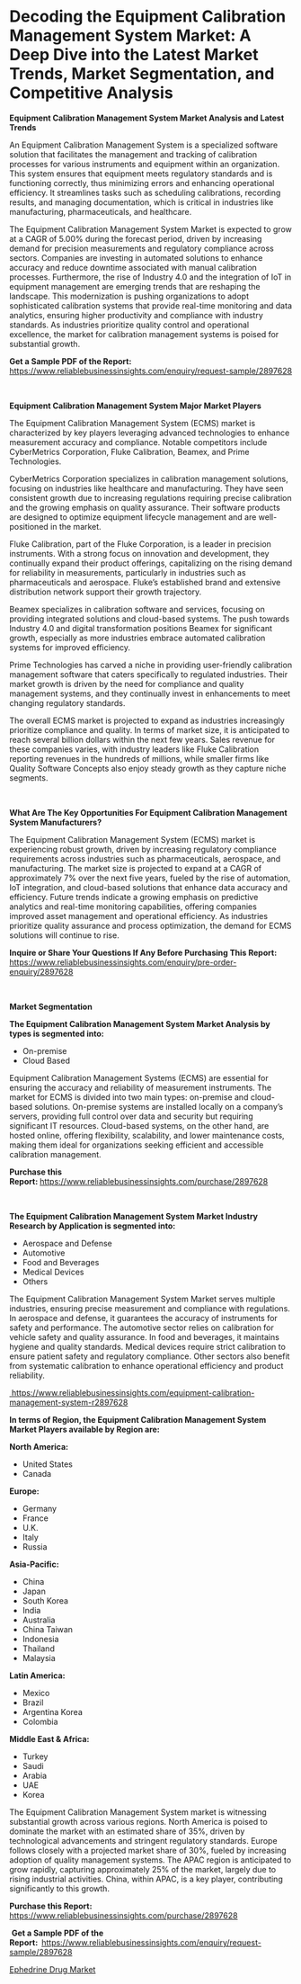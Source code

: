 <p><h1>Decoding the Equipment Calibration Management System Market: A Deep Dive into the Latest Market Trends, Market Segmentation, and Competitive Analysis</h1></p><p><strong>Equipment Calibration Management System Market Analysis and Latest Trends</strong></p>
<p><p>An Equipment Calibration Management System is a specialized software solution that facilitates the management and tracking of calibration processes for various instruments and equipment within an organization. This system ensures that equipment meets regulatory standards and is functioning correctly, thus minimizing errors and enhancing operational efficiency. It streamlines tasks such as scheduling calibrations, recording results, and managing documentation, which is critical in industries like manufacturing, pharmaceuticals, and healthcare.</p><p>The Equipment Calibration Management System Market is expected to grow at a CAGR of 5.00% during the forecast period, driven by increasing demand for precision measurements and regulatory compliance across sectors. Companies are investing in automated solutions to enhance accuracy and reduce downtime associated with manual calibration processes. Furthermore, the rise of Industry 4.0 and the integration of IoT in equipment management are emerging trends that are reshaping the landscape. This modernization is pushing organizations to adopt sophisticated calibration systems that provide real-time monitoring and data analytics, ensuring higher productivity and compliance with industry standards. As industries prioritize quality control and operational excellence, the market for calibration management systems is poised for substantial growth.</p></p>
<p><strong>Get a Sample PDF of the Report:&nbsp;</strong> <a href="https://www.reliablebusinessinsights.com/enquiry/request-sample/2897628?utm_campaign=3554&utm_medium=2&utm_source=Github&utm_content=ia&utm_term=15032025&utm_id=equipment-calibration-management-system">https://www.reliablebusinessinsights.com/enquiry/request-sample/2897628</a></p>
<p>&nbsp;</p>
<p><strong>Equipment Calibration Management System Major Market Players</strong></p>
<p><p>The Equipment Calibration Management System (ECMS) market is characterized by key players leveraging advanced technologies to enhance measurement accuracy and compliance. Notable competitors include CyberMetrics Corporation, Fluke Calibration, Beamex, and Prime Technologies.</p><p>CyberMetrics Corporation specializes in calibration management solutions, focusing on industries like healthcare and manufacturing. They have seen consistent growth due to increasing regulations requiring precise calibration and the growing emphasis on quality assurance. Their software products are designed to optimize equipment lifecycle management and are well-positioned in the market.</p><p>Fluke Calibration, part of the Fluke Corporation, is a leader in precision instruments. With a strong focus on innovation and development, they continually expand their product offerings, capitalizing on the rising demand for reliability in measurements, particularly in industries such as pharmaceuticals and aerospace. Fluke’s established brand and extensive distribution network support their growth trajectory.</p><p>Beamex specializes in calibration software and services, focusing on providing integrated solutions and cloud-based systems. The push towards Industry 4.0 and digital transformation positions Beamex for significant growth, especially as more industries embrace automated calibration systems for improved efficiency.</p><p>Prime Technologies has carved a niche in providing user-friendly calibration management software that caters specifically to regulated industries. Their market growth is driven by the need for compliance and quality management systems, and they continually invest in enhancements to meet changing regulatory standards.</p><p>The overall ECMS market is projected to expand as industries increasingly prioritize compliance and quality. In terms of market size, it is anticipated to reach several billion dollars within the next few years. Sales revenue for these companies varies, with industry leaders like Fluke Calibration reporting revenues in the hundreds of millions, while smaller firms like Quality Software Concepts also enjoy steady growth as they capture niche segments.</p></p>
<p>&nbsp;</p>
<p><strong>What Are The Key Opportunities For Equipment Calibration Management System Manufacturers?</strong></p>
<p><p>The Equipment Calibration Management System (ECMS) market is experiencing robust growth, driven by increasing regulatory compliance requirements across industries such as pharmaceuticals, aerospace, and manufacturing. The market size is projected to expand at a CAGR of approximately 7% over the next five years, fueled by the rise of automation, IoT integration, and cloud-based solutions that enhance data accuracy and efficiency. Future trends indicate a growing emphasis on predictive analytics and real-time monitoring capabilities, offering companies improved asset management and operational efficiency. As industries prioritize quality assurance and process optimization, the demand for ECMS solutions will continue to rise.</p></p>
<p><strong>Inquire or Share Your Questions If Any Before Purchasing This Report:</strong> <a href="https://www.reliablebusinessinsights.com/enquiry/pre-order-enquiry/2897628?utm_campaign=3554&utm_medium=2&utm_source=Github&utm_content=ia&utm_term=15032025&utm_id=equipment-calibration-management-system">https://www.reliablebusinessinsights.com/enquiry/pre-order-enquiry/2897628</a></p>
<p>&nbsp;</p>
<p><strong>Market Segmentation</strong></p>
<p><strong>The Equipment Calibration Management System Market Analysis by types is segmented into:</strong></p>
<p><ul><li>On-premise</li><li>Cloud Based</li></ul></p>
<p><p>Equipment Calibration Management Systems (ECMS) are essential for ensuring the accuracy and reliability of measurement instruments. The market for ECMS is divided into two main types: on-premise and cloud-based solutions. On-premise systems are installed locally on a company’s servers, providing full control over data and security but requiring significant IT resources. Cloud-based systems, on the other hand, are hosted online, offering flexibility, scalability, and lower maintenance costs, making them ideal for organizations seeking efficient and accessible calibration management.</p></p>
<p><strong>Purchase this Report:&nbsp;</strong><a href="https://www.reliablebusinessinsights.com/purchase/2897628?utm_campaign=3554&utm_medium=2&utm_source=Github&utm_content=ia&utm_term=15032025&utm_id=equipment-calibration-management-system">https://www.reliablebusinessinsights.com/purchase/2897628</a></p>
<p>&nbsp;</p>
<p><strong>The Equipment Calibration Management System Market Industry Research by Application is segmented into:</strong></p>
<p><ul><li>Aerospace and Defense</li><li>Automotive</li><li>Food and Beverages</li><li>Medical Devices</li><li>Others</li></ul></p>
<p><p>The Equipment Calibration Management System Market serves multiple industries, ensuring precise measurement and compliance with regulations. In aerospace and defense, it guarantees the accuracy of instruments for safety and performance. The automotive sector relies on calibration for vehicle safety and quality assurance. In food and beverages, it maintains hygiene and quality standards. Medical devices require strict calibration to ensure patient safety and regulatory compliance. Other sectors also benefit from systematic calibration to enhance operational efficiency and product reliability.</p></p>
<p><a href="https://www.reliablebusinessinsights.com/equipment-calibration-management-system-r2897628?utm_campaign=3554&utm_medium=2&utm_source=Github&utm_content=ia&utm_term=15032025&utm_id=equipment-calibration-management-system">&nbsp;https://www.reliablebusinessinsights.com/equipment-calibration-management-system-r2897628</a></p>
<p><strong>In terms of Region, the Equipment Calibration Management System Market Players available by Region are:</strong></p>
<p>
    <p> <strong> North America: </strong>
        <ul>
            <li>United States</li>
            <li>Canada</li>
        </ul>
        </p> 
    <p> <strong> Europe: </strong>
        <ul>
            <li>Germany</li>
            <li>France</li>
            <li>U.K.</li>
            <li>Italy</li>
            <li>Russia</li>
        </ul>
        </p> 
    <p> <strong> Asia-Pacific: </strong>
        <ul>
            <li>China</li>
            <li>Japan</li>
            <li>South Korea</li>
            <li>India</li>
            <li>Australia</li>
            <li>China Taiwan</li>
            <li>Indonesia</li>
            <li>Thailand</li>
            <li>Malaysia</li>
        </ul>
        </p> 
    <p> <strong> Latin America: </strong>
        <ul>
            <li>Mexico</li>
            <li>Brazil</li>
            <li>Argentina Korea</li>
            <li>Colombia</li>
        </ul>
        </p> 
    <p> <strong> Middle East & Africa: </strong>
        <ul>
            <li>Turkey</li>
            <li>Saudi</li>
            <li>Arabia</li>
            <li>UAE</li>
            <li>Korea</li>
        </ul>
    </p>
    </p>
<p><p>The Equipment Calibration Management System market is witnessing substantial growth across various regions. North America is poised to dominate the market with an estimated share of 35%, driven by technological advancements and stringent regulatory standards. Europe follows closely with a projected market share of 30%, fueled by increasing adoption of quality management systems. The APAC region is anticipated to grow rapidly, capturing approximately 25% of the market, largely due to rising industrial activities. China, within APAC, is a key player, contributing significantly to this growth.</p></p>
<p><strong>Purchase this Report: </strong><a href="https://www.reliablebusinessinsights.com/purchase/2897628?utm_campaign=3554&utm_medium=2&utm_source=Github&utm_content=ia&utm_term=15032025&utm_id=equipment-calibration-management-system">https://www.reliablebusinessinsights.com/purchase/2897628</a></p>
<p>&nbsp;<strong>Get a Sample PDF of the Report:&nbsp;&nbsp;</strong><a href="https://www.reliablebusinessinsights.com/enquiry/request-sample/2897628?utm_campaign=3554&utm_medium=2&utm_source=Github&utm_content=ia&utm_term=15032025&utm_id=equipment-calibration-management-system">https://www.reliablebusinessinsights.com/enquiry/request-sample/2897628</a></p>
<p><strong></strong></p>
<p><p><a href="https://github.com/nkbaroga/Market-Research-Report-List-1/blob/main/ephedrine-drug-market.md?utm_campaign=3554&utm_medium=2&utm_source=Github&utm_content=ia&utm_term=15032025&utm_id=equipment-calibration-management-system">Ephedrine Drug Market</a></p></p>